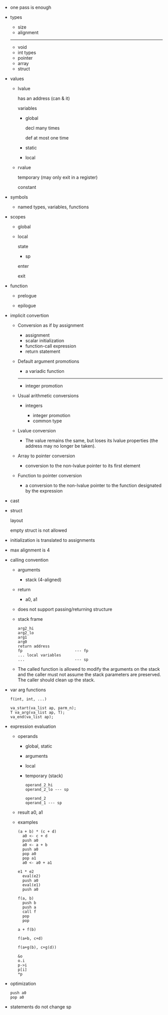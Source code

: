 * one pass is enough

* types

  * size
  * alignment

  ---

  * void
  * int types
  * pointer
  * array
  * struct

* values

  * lvalue

    has an address (can & it)

    variables

    * global

      decl many times

      def at most one time

    * static

    * local

  * rvalue

    temporary (may only exit in a register)

    constant

* symbols

  * named types, variables, functions

* scopes

  * global

  * local

    state

    * sp

    enter

    exit

* function

  * prelogue

  * epilogue

* implicit convertion

  * Conversion as if by assignment

    * assignment
    * scalar initialization
    * function-call expression
    * return statement

  * Default argument promotions

    * a variadic function

    ---

    * integer promotion

  * Usual arithmetic conversions

    * integers

      * integer promotion
      * common type

  * Lvalue conversion

    * The value remains the same, but loses its lvalue properties (the address may no longer be taken).

  * Array to pointer conversion

    * conversion to the non-lvalue pointer to its first element

  * Function to pointer conversion

    * a conversion to the non-lvalue pointer to the function designated by the expression

* cast

* struct

  layout

  empty struct is not allowed

* initialization is translated to assignments

* max alignment is 4

* calling convention

  * arguments
    * stack (4-aligned)
  * return
    * a0, a1
  * does not support passing/returning structure

  * stack frame

    ```
    arg2_hi
    arg2_lo
    arg1
    arg0
    return address
    fp                       --- fp
    ... local variables
    ...                      --- sp
    ```

  * The called function is allowed to modify the arguments on the stack and the caller must not assume the stack parameters are preserved. The caller should clean up the stack.

* var arg functions

  ```
  f(int, int, ...)
  ```

  ```
  va_start(va_list ap, parm_n);
  T va_arg(va_list ap, T);
  va_end(va_list ap);
  ```

* expression evaluation

  * operands

    * global, static

    * arguments

    * local

    * temporary (stack)

      ```
      operand_2_hi
      operand_2_lo --- sp
      ```

      ```
      operand_2
      operand_1 --- sp
      ```

  * result
    a0, a1

  * examples

    ```
    (a + b) * (c + d)
      a0 <- c + d
      push a0
      a0 <- a + b
      push a0
      pop a0
      pop a1
      a0 <- a0 + a1

    e1 * e2
      eval(e2)
      push a0
      eval(e1)
      push a0

    f(a, b)
      push b
      push a
      call f
      pop
      pop

    a + f(b)

    f(a+b, c+d)

    f(a+g(b), c+g(d))

    &o
    o.i
    p->i
    p[i]
    *p
    ```

* optimization

  ```
  push a0
  pop a0
  ```

* statements do not change sp
